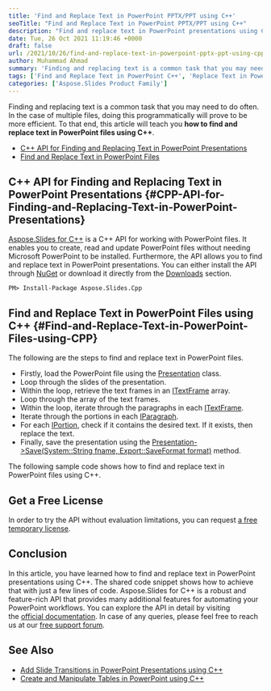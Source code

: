 ```yaml
---
title: 'Find and Replace Text in PowerPoint PPTX/PPT using C++'
seoTitle: "Find and Replace Text in PowerPoint PPTX/PPT using C++"
description: "Find and replace text in PowerPoint presentations using C++. Use the C++ PowerPoint API to find and replace text with just a few lines of code."
date: Tue, 26 Oct 2021 11:19:46 +0000
draft: false
url: /2021/10/26/find-and-replace-text-in-powerpoint-pptx-ppt-using-cpp/
author: Muhammad Ahmad
summary: 'Finding and replacing text is a common task that you may need to do often. In the case of multiple files, doing this programmatically will prove to be more efficient. To that end, this article will teach you **how to find and replace text in PowerPoint files using C++**.'
tags: ['Find and Replace Text in PowerPoint C++', 'Replace Text in PowerPoint Files C++', 'Search and Replace Text in PowerPoint C++']
categories: ['Aspose.Slides Product Family']
---
```


Finding and replacing text is a common task that you may need to do often. In the case of multiple files, doing this programmatically will prove to be more efficient. To that end, this article will teach you **how to find and replace text in PowerPoint files using C++**.

*   [C++ API for Finding and Replacing Text in PowerPoint Presentations][1]
*   [Find and Replace Text in PowerPoint Files][2]

## C++ API for Finding and Replacing Text in PowerPoint Presentations {#CPP-API-for-Finding-and-Replacing-Text-in-PowerPoint-Presentations}

[Aspose.Slides for C++][3] is a C++ API for working with PowerPoint files. It enables you to create, read and update PowerPoint files without needing Microsoft PowerPoint to be installed. Furthermore, the API allows you to find and replace text in PowerPoint presentations. You can either install the API through [NuGet][4] or download it directly from the [Downloads][5] section.

```
PM> Install-Package Aspose.Slides.Cpp
```

## Find and Replace Text in PowerPoint Files using C++ {#Find-and-Replace-Text-in-PowerPoint-Files-using-CPP}

The following are the steps to find and replace text in PowerPoint files.

*   Firstly, load the PowerPoint file using the [Presentation][6] class.
*   Loop through the slides of the presentation.
*   Within the loop, retrieve the text frames in an [ITextFrame][7] array.
*   Loop through the array of the text frames.
*   Within the loop, iterate through the paragraphs in each [ITextFrame][8].
*   Iterate through the portions in each [IParagraph][9].
*   For each [IPortion][10], check if it contains the desired text. If it exists, then replace the text.
*   Finally, save the presentation using the [Presentation->Save(System::String fname, Export::SaveFormat format)][11] method.

The following sample code shows how to find and replace text in PowerPoint files using C++.



## Get a Free License

In order to try the API without evaluation limitations, you can request [a free temporary license][12].

## Conclusion

In this article, you have learned how to find and replace text in PowerPoint presentations using C++. The shared code snippet shows how to achieve that with just a few lines of code. Aspose.Slides for C++ is a robust and feature-rich API that provides many additional features for automating your PowerPoint workflows. You can explore the API in detail by visiting the [official documentation][13]. In case of any queries, please feel free to reach us at our [free support forum][14].

## See Also

*   [Add Slide Transitions in PowerPoint Presentations using C++][15]
*   [Create and Manipulate Tables in PowerPoint using C++][16]




[1]: #CPP-API-for-Finding-and-Replacing-Text-in-PowerPoint-Presentations
[2]: #Find-and-Replace-Text-in-PowerPoint-Files-using-CPP
[3]: https://products.aspose.com/slides/cpp
[4]: https://www.nuget.org/packages/Aspose.Slides.Cpp
[5]: https://downloads.aspose.com/slides/cpp
[6]: https://apireference.aspose.com/slides/cpp/class/aspose.slides.presentation
[7]: https://apireference.aspose.com/slides/cpp/class/aspose.slides.i_text_frame
[8]: https://apireference.aspose.com/slides/cpp/class/aspose.slides.i_text_frame
[9]: https://apireference.aspose.com/slides/cpp/class/aspose.slides.i_paragraph
[10]: https://apireference.aspose.com/slides/cpp/class/aspose.slides.i_portion
[11]: https://apireference.aspose.com/slides/cpp/class/aspose.slides.presentation#afcd59ec697bf05c10f78c3869de2ec9e
[12]: https://purchase.aspose.com/temporary-license
[13]: https://docs.aspose.com/slides/cpp/
[14]: https://forum.aspose.com/c/slides/11
[15]: https://blog.aspose.com/2021/10/14/add-slide-transitions-in-powerpoint-presentations-using-cpp/
[16]: https://blog.aspose.com/2021/10/22/create-and-manipulate-tables-in-powerpoint-using-cpp/




